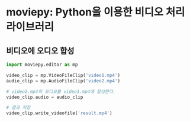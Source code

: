 # moviepy: Python을 이용한 비디오 처리 라이브러리

## 비디오에 오디오 합성
```python
import moviepy.editor as mp

video_clip = mp.VideoFileClip('video1.mp4')
audio_clip = mp.AudioFileClip('video2.mp4')

# video2.mp4의 오디오를 video1.mp4에 합성한다.
video_clip.audio = audio_clip

# 결과 저장
video_clip.write_videofile('result.mp4')
```